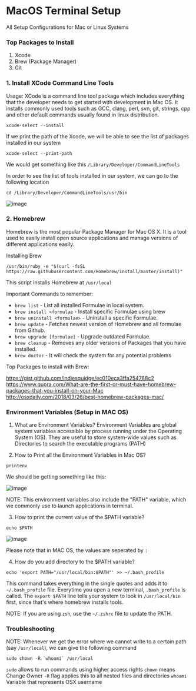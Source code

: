 # MacOS Terminal Setup
All Setup Configurations for Mac or Linux Systems

### Top Packages to Install

1. Xcode
2. Brew (Package Manager)
3. Git

### 1. Install XCode Command Line Tools

Usage: XCode is a command line tool package which includes everything that the developer needs to get started with development in Mac OS. It installs commonly used tools such as GCC, clang, perl, svn, git, strings, cpp and other default commands usually found in linux distribution.

```
xcode-select --install
```

If we print the path of the Xcode, we will be able to see the list of packages installed in our system

```
xcode-select --print-path
```
We would get something like this `/Library/Developer/CommandLineTools`

In order to see the list of tools installed in our system, we can go to the following location

```
cd /Library/Developer/CommandLineTools/usr/bin
```

![image](https://user-images.githubusercontent.com/2145211/48972258-c6baf500-eff4-11e8-8b81-ad7cf2ecf93b.png)


### 2. Homebrew

Homebrew is the most popular Package Manager for Mac OS X. It is a tool used to easily install open source applications and manage versions of different applications easily.

Installing Brew

```
/usr/bin/ruby -e "$(curl -fsSL https://raw.githubusercontent.com/Homebrew/install/master/install)"

```

This script installs Homebrew at `/usr/local` 


Important Commands to remember:

* `brew list` - List all installed Formulae in local system.
* `brew install <formulae` - Install specific Formulae using brew
* `brew uninstall <formulae>` - Uninstall a specific Formulae.
* `brew update` - Fetches newest version of Homebrew and all formulae from Github.
* `brew upgrade [formulae]` - Upgrade outdated Formulae. 
* `brew cleanup` - Removes any older versions of Packages that you have installed.
* `brew doctor` - It will check the system for any potential problems

Top Packages to install with Brew:

https://gist.github.com/indiesquidge/ec010eca3ffa254788c2
https://www.quora.com/What-are-the-first-or-must-have-homebrew-packages-that-you-install-on-your-Mac
http://osxdaily.com/2018/03/26/best-homebrew-packages-mac/


### Environment Variables (Setup in MAC OS)

1. What are Environment Variables?
Environment Variables are global system variables accessible by process running under the Operating System (OS). They are useful to store system-wide values such as Directories to search the executable programs (PATH)

2. How to Print all the Environment Variables in Mac OS?

```
printenv
```
We should be getting something like this:

![image](https://user-images.githubusercontent.com/2145211/48972713-ccb5d380-effe-11e8-8240-a3d4b5074abc.png)

NOTE: This environment variables also include the "PATH" variable, which we commonly use to launch applications in terminal.

3. How to print the current value of the $PATH variable?

```
echo $PATH
```

![image](https://user-images.githubusercontent.com/2145211/48972757-bbb99200-efff-11e8-96ac-12705a58b0a5.png)

Please note that in MAC OS, the values are seperated by `:` 


4. How do you add directory to the $PATH variable? 

```
echo 'export PATH="/usr/local/bin:$PATH"' >> ~/.bash_profile
```

This command takes everything in the single quotes and adds it to `~/.bash_profile` file.
Everytime you open a new terminal, `.bash_profile` is called.
The `export $PATH` line tells your system to look in `/usr/local/bin` first, since that's where homebrew installs tools.

NOTE: If you are using `zsh`, use the `~/.zshrc` file to update the PATH.


### Troubleshooting

NOTE: Whenever we get the error where we cannot write to a certain path (say `/usr/local`), we can give the following command

```
sudo chown -R `whoami` /usr/local
```
`sudo` allows to run commands using higher access rights
`chown` means Change Owner
`-R` flag applies this to all nested files and directories
`whoami` Variable that represents OSX username



